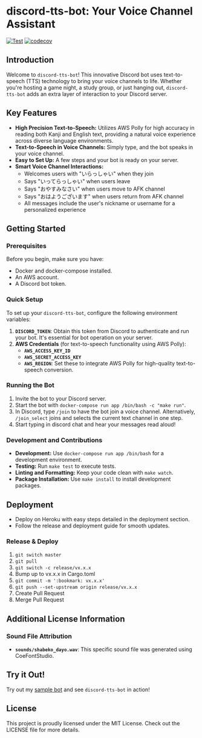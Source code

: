 # discord-tts-bot: Your Voice Channel Assistant

[![Test](https://github.com/tktcorporation/discord-tts-bot/actions/workflows/test.yml/badge.svg)](https://github.com/tktcorporation/discord-tts-bot/actions/workflows/test.yml)
[![codecov](https://codecov.io/gh/tktcorporation/discord-tts-bot/branch/master/graph/badge.svg?token=HB6NMTENNZ)](https://codecov.io/gh/tktcorporation/discord-tts-bot)

## Introduction
Welcome to `discord-tts-bot`! This innovative Discord bot uses text-to-speech (TTS) technology to bring your voice channels to life. Whether you're hosting a game night, a study group, or just hanging out, `discord-tts-bot` adds an extra layer of interaction to your Discord server.

## Key Features
- **High Precision Text-to-Speech:** Utilizes AWS Polly for high accuracy in reading both Kanji and English text, providing a natural voice experience across diverse language environments.
- **Text-to-Speech in Voice Channels:** Simply type, and the bot speaks in your voice channel.
- **Easy to Set Up:** A few steps and your bot is ready on your server.
- **Smart Voice Channel Interactions:** 
  - Welcomes users with "いらっしゃい" when they join
  - Says "いってらっしゃい" when users leave
  - Says "おやすみなさい" when users move to AFK channel
  - Says "おはようございます" when users return from AFK channel
  - All messages include the user's nickname or username for a personalized experience

## Getting Started

### Prerequisites
Before you begin, make sure you have:
- Docker and docker-compose installed.
- An AWS account.
- A Discord bot token.

### Quick Setup
To set up your `discord-tts-bot`, configure the following environment variables:

1. **`DISCORD_TOKEN`**: Obtain this token from Discord to authenticate and run your bot. It's essential for bot operation on your server.
2. **AWS Credentials** (for text-to-speech functionality using AWS Polly):
   - **`AWS_ACCESS_KEY_ID`**
   - **`AWS_SECRET_ACCESS_KEY`**
   - **`AWS_REGION`**: Set these to integrate AWS Polly for high-quality text-to-speech conversion.

### Running the Bot
1. Invite the bot to your Discord server.
2. Start the bot with `docker-compose run app /bin/bash -c "make run"`.
3. In Discord, type `/join` to have the bot join a voice channel. Alternatively, `/join_select` joins and selects the current text channel in one step.
4. Start typing in discord chat and hear your messages read aloud!

### Development and Contributions
- **Development:** Use `docker-compose run app /bin/bash` for a development environment.
- **Testing:** Run `make test` to execute tests.
- **Linting and Formatting:** Keep your code clean with `make watch`.
- **Package Installation:** Use `make install` to install development packages.

## Deployment
- Deploy on Heroku with easy steps detailed in the deployment section.
- Follow the release and deployment guide for smooth updates.

### Release & Deploy

1. `git switch master`
1. `git pull`
1. `git switch -c release/vx.x.x`
1. Bump up to vx.x.x in Cargo.toml
1. `git commit -m ':bookmark: vx.x.x'`
1. `git push --set-upstream origin release/vx.x.x`
1. Create Pull Request
1. Merge Pull Request

## Additional License Information

### Sound File Attribution
- **`sounds/shabeko_dayo.wav`**: This specific sound file was generated using CoeFontStudio.

## Try it Out!
Try out my [sample bot](https://discord.com/api/oauth2/authorize?client_id=798137406946934784&permissions=2184261184&scope=bot) and see `discord-tts-bot` in action!

## License
This project is proudly licensed under the MIT License. Check out the LICENSE file for more details.
